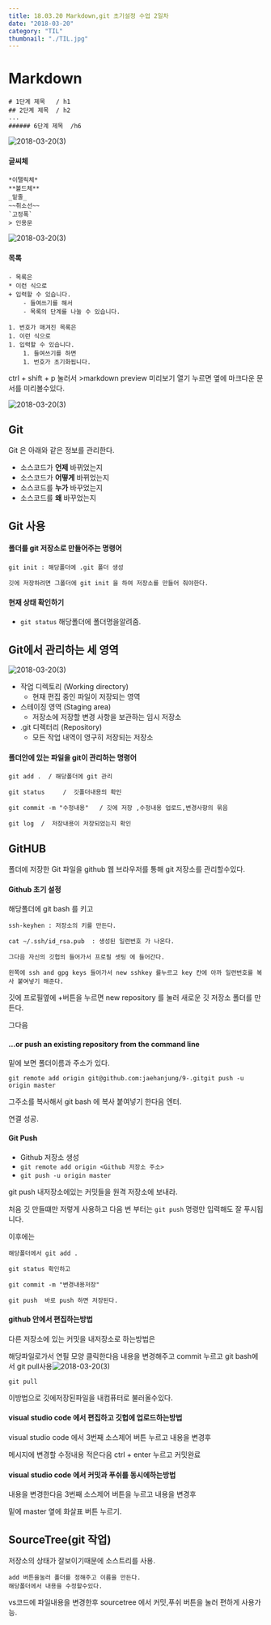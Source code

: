 ```yaml
---
title: 18.03.20 Markdown,git 초기설정 수업 2일차
date: "2018-03-20"
category: "TIL"
thumbnail: "./TIL.jpg"
---
```


# Markdown

```
# 1단계 제목   / h1
## 2단계 제목  / h2
...
###### 6단계 제목  /h6
```

![2018-03-20(3)](./img/2018-03-20(3).png)

#### 글씨체

```
*이탤릭체*
**볼드체**
_밑줄_
~~취소선~~
`고정폭`
> 인용문
```

![2018-03-20(3)](./img/2018-03-20(2).png)

#### 목록

```
- 목록은
* 이런 식으로
+ 입력할 수 있습니다.
    - 들여쓰기를 해서
    - 목록의 단계를 나눌 수 있습니다.

1. 번호가 매겨진 목록은
1. 이런 식으로
1. 입력할 수 있습니다.
    1. 들여쓰기를 하면
    1. 번호가 초기화됩니다.
```

ctrl + shift + p 눌러서 >markdown preview  미리보기 열기 누르면 옆에 마크다운 문서를 미리볼수있다.

![2018-03-20(3)](./img/2018-03-20(4).png)





## Git

Git 은 아래와 같은 정보를 관리한다.

- 소스코드가 **언제** 바뀌었는지
- 소스코드가 **어떻게** 바뀌었는지
- 소스코드를 **누가** 바꾸었는지
- 소스코드를 **왜** 바꾸었는지





## Git 사용

#### 폴더를 git 저장소로 만들어주는 명령어

```
git init : 해당폴더에 .git 폴더 생성

깃에 저장하려면 그폴더에 git init 을 하여 저장소를 만들어 줘야한다.
```



#### 현재 상태 확인하기

- `git status` 해당폴더에 폴더명을알려줌.

## Git에서 관리하는 세 영역

![2018-03-20(3)](./img/git-scheme.png)

- 작업 디렉토리 (Working directory)
  - 현재 편집 중인 파일이 저장되는 영역
- 스테이징 영역 (Staging area)
  - 저장소에 저장할 변경 사항을 보관하는 임시 저장소
- .git 디렉터리 (Repository)
  - 모든 작업 내역이 영구히 저장되는 저장소



#### 폴더안에 있는 파일을 git이 관리하는 명령어

```
git add .  / 해당폴더에 git 관리

git status     /  깃폴더내용의 확인

git commit -m "수정내용"   / 깃에 저장 ,수정내용 업로드,변경사항의 묶음

git log  /  저장내용이 저장되었는지 확인

```



## GitHUB

폴더에 저장한 Git 파일을 github 웹 브라우저를 통해 git 저장소를 관리할수있다.



#### Github 초기 설정

해당폴더에 git bash 를 키고

```
ssh-keyhen : 저장소의 키를 만든다.

cat ~/.ssh/id_rsa.pub  : 생성된 일련번호 가 나온다.

그다음 자신의 깃헙의 들어가서 프로필 셋팅 에 들어간다.

왼쪽에 ssh and gpg keys 들어가서 new sshkey 를누르고 key 칸에 아까 일련번호를 복사 붙여넣기 해준다.

```

깃에 프로필옆에 +버튼을 누르면 new repository  를 눌러 새로운 깃 저장소 폴더를 만든다.



그다음

#### …or push an existing repository from the command line

밑에 보면 폴더이름과 주소가 있다.

```
git remote add origin git@github.com:jaehanjung/9-.gitgit push -u origin master
```

그주소를 복사해서 git bash 에 복사 붙여넣기 한다음 엔터.

연결 성공.



#### Git Push

- Github 저장소 생성
- `git remote add origin <Github 저장소 주소>`
- `git push -u origin master`

git push 내저장소에있는 커밋들을 원격 저장소에 보내라.



처음 깃 만들떄만 저렇게 사용하고  다음 번 부터는 `git push` 명령만 입력해도 잘 푸시됩니다.



이후에는

```
해당폴더에서 git add .

git status 확인하고

git commit -m "변경내용저장"

git push  바로 push 하면 저장된다.

```



#### github 안에서 편집하는방법

다른 저장소에 있는 커밋을 내저장소로 하는방법은

해당파일로가서 연필 모양 클릭한다음 내용을 변경해주고 commit 누르고 git bash에서 git pull사용![2018-03-20(3)](./img/2018-03-20(5).jpg)

```
git pull
```

이방법으로 깃에저장된파일을 내컴퓨터로 불러올수있다.



#### visual studio code 에서 편집하고 깃헙에 업로드하는방법

visual studio code 에서 3번째 소스제어 버튼 누르고 내용을 변경후

메시지에 변경할 수정내용 적은다음 ctrl + enter 누르고 커밋완료



#### visual studio code 에서 커밋과 푸쉬를 동시에하는방법

내용을 변경한다음 3번째 소스제어 버튼을 누르고 내용을 변경후

밑에 master 옆에 화살표 버튼 누르기.



## SourceTree(git 작업)

저장소의 상태가 잘보이기때문에 소스트리를 사용.

```
add 버튼을눌러 폴더를 정해주고 이름을 만든다.
해당폴더에서 내용을 수정할수있다.
```

vs코드에 파일내용을 변경한후 sourcetree 에서 커밋,푸쉬 버튼을 눌러 편하게 사용가능.
